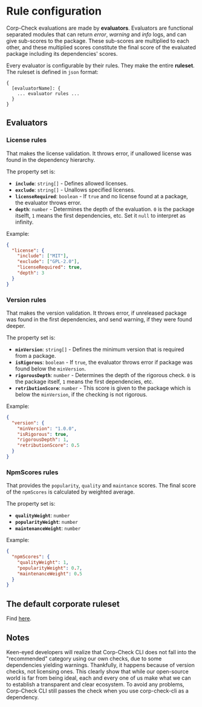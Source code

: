 # Rule configuration

Corp-Check evaluations are made by **evaluators**. Evaluators are functional separated modules that can return *error*, *warning* and *info* logs, and can give sub-scores to the package. These sub-scores are multiplied to each other, and these multiplied scores constitute the final score of the evaluated package including its dependencies' scores.

Every evaluator is configurable by their rules. They make the entire **ruleset**. The ruleset is defined in `json` format:

```
{
  [evaluatorName]: {
    ... evaluator rules ...
  }
}
```

## Evaluators

### License rules

That makes the license validation. It throws error, if unallowed license was found in the dependency hierarchy.

The property set is:

- **`include`**: `string[]` - Defines allowed licenses.
- **`exclude`**: `string[]` - Unallows specified licenses.
- **`licenseRequired`**: `boolean` - If `true` and no license found at a package, the evaluator throws error.
- **`depth`**: `number` - Determines the depth of the evaluation. `0` is the package itselft, `1` means the first dependencies, etc. Set it `null` to interpret as infinity.

Example:

```json
{
  "license": {
    "include": ["MIT"],
    "exclude": ["GPL-2.0"],
    "licenseRequired": true,
    "depth": 3
  }
}
```

### Version rules

That makes the version validation. It throws error, if unreleased package was found in the first dependencies, and send warning, if they were found deeper.

The property set is:

- **`minVersion`**: `string[]` - Defines the minimum version that is required from a package.
- **`isRigorous`**: `boolean` - If `true`, the evaluator throws error if package was found below the `minVersion`.
- **`rigorousDepth`**: `number` - Determines the depth of the rigorous check. `0` is the package itself, `1` means the first dependencies, etc.
- **`retributionScore`**: `number` - This score is given to the package which is below the `minVersion`, if the checking is not rigorous.

Example:

```json
{
  "version": {
    "minVersion": "1.0.0",
    "isRigorous": true,
    "rigorousDepth": 1,
    "retributionScore": 0.5
  }
}
```

### NpmScores rules

That provides the `popularity`, `quality` and `maintance` scores. The final score of the `npmScores` is calculated by weighted average.

The property set is:

- **`qualityWeight`**: `number`
- **`popularityWeight`**: `number`
- **`maintenanceWeight`**: `number`

Example:

```json
{
  "npmScores": {
    "qualityWeight": 1,
    "popularityWeight": 0.7,
    "maintenanceWeight": 0.5
  }
}
```

## The default corporate ruleset

Find [here](https://raw.githubusercontent.com/jaystack/corp-check-rest/master/default-rules.json).

## Notes
Keen-eyed developers will realize that Corp-Check CLI does not fall into the "recommended" category using our own checks, due to some dependencies yielding warnings. Thankfully, it happens because of version checks, not licensing ones. This clearly show that while our open-source world is far from being ideal, each and every one of us make what we can to establish a transparent and clear ecosystem. To avoid any problems, Corp-Check CLI still passes the check when you use corp-check-cli as a dependency.